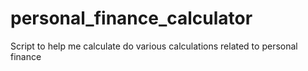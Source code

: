 # personal_finance_calculator
Script to help me calculate do various calculations related to personal finance
